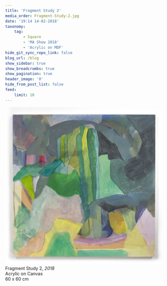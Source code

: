 ```yaml
---
title: 'Fragment Study 2'
media_order: Fragment-Study-2.jpg
date: '19:14 14-02-2018'
taxonomy:
    tag:
        - Square
        - 'MA Show 2018'
        - 'Acrylic on MDF'
hide_git_sync_repo_link: false
blog_url: /blog
show_sidebar: true
show_breadcrumbs: true
show_pagination: true
header_image: '0'
hide_from_post_list: false
feed:
    limit: 10
---
```


![](Fragment-Study-2.jpg)
Fragment Study 2, _2018_  
Acrylic on Canvas  
60 x 60 cm